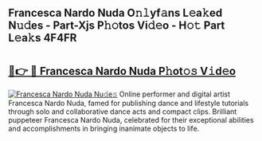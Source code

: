 ## Francesca Nardo Nuda O𝚗𝚕yf𝚊ns L𝚎a𝚔ed N𝚞𝚍es - Part-Xjs P𝚑𝚘tos Vi𝚍𝚎o - H𝚘𝚝 Part L𝚎a𝚔s 4F4FR

# <h2><a href="http://kfeizo.oniu.top/?m=Francesca+Nardo+Nuda">🔗👉 🔴 Francesca Nardo Nuda P𝚑ot𝚘𝚜 V𝚒d𝚎o</a></h2>

[![Francesca Nardo Nuda Nu𝚍e𝚜](https://i.imgur.com/0qMVB7G.gif)](http://kfeizo.oniu.top/?m=Francesca+Nardo+Nuda)
Online performer and digital artist Francesca Nardo Nuda, famed for publishing dance and lifestyle tutorials through solo and collaborative dance acts and compact clips. Brilliant puppeteer Francesca Nardo Nuda, celebrated for their exceptional abilities and accomplishments in bringing inanimate objects to life.  
